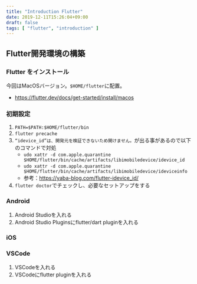 ```yaml
---
title: "Introduction Flutter"
date: 2019-12-11T15:26:04+09:00
draft: false
tags: [ "flutter", "introduction" ]
---
```


## Flutter開発環境の構築

### Flutter をインストール

今回はMacOSバージョン。`$HOME/flutter`に配置。

- https://flutter.dev/docs/get-started/install/macos

### 初期設定

1. `PATH=$PATH:$HOME/flutter/bin`
1. `flutter precache`
1. `“idevice_id”は、開発元を検証できないため開けません。`が出る事があるので以下のコマンドで対処
    - `udo xattr -d com.apple.quarantine $HOME/flutter/bin/cache/artifacts/libimobiledevice/idevice_id`
    - `udo xattr -d com.apple.quarantine $HOME/flutter/bin/cache/artifacts/libimobiledevice/ideviceinfo`
    - 参考：https://yaba-blog.com/flutter-idevice_id/
1. `flutter doctor`でチェックし、必要なセットアップをする

### Android
1. Android Studioを入れる
1. Android Studio Pluginsにflutter/dart pluginを入れる

### iOS


### VSCode
1. VSCodeを入れる
1. VSCodeにflutter pluginを入れる